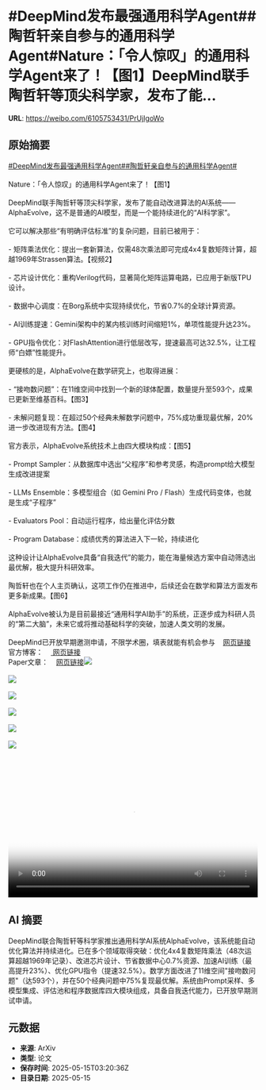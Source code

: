# #DeepMind发布最强通用科学Agent##陶哲轩亲自参与的通用科学Agent#Nature：「令人惊叹」的通用科学Agent来了！【图1】DeepMind联手陶哲轩等顶尖科学家，发布了能...

**URL**: https://weibo.com/6105753431/PrUjIgoWo

## 原始摘要

<a href="https://m.weibo.cn/search?containerid=231522type%3D1%26t%3D10%26q%3D%23DeepMind%E5%8F%91%E5%B8%83%E6%9C%80%E5%BC%BA%E9%80%9A%E7%94%A8%E7%A7%91%E5%AD%A6Agent%23&amp;extparam=%23DeepMind%E5%8F%91%E5%B8%83%E6%9C%80%E5%BC%BA%E9%80%9A%E7%94%A8%E7%A7%91%E5%AD%A6Agent%23" data-hide=""><span class="surl-text">#DeepMind发布最强通用科学Agent#</span></a><a href="https://m.weibo.cn/search?containerid=231522type%3D1%26t%3D10%26q%3D%23%E9%99%B6%E5%93%B2%E8%BD%A9%E4%BA%B2%E8%87%AA%E5%8F%82%E4%B8%8E%E7%9A%84%E9%80%9A%E7%94%A8%E7%A7%91%E5%AD%A6Agent%23&amp;extparam=%23%E9%99%B6%E5%93%B2%E8%BD%A9%E4%BA%B2%E8%87%AA%E5%8F%82%E4%B8%8E%E7%9A%84%E9%80%9A%E7%94%A8%E7%A7%91%E5%AD%A6Agent%23" data-hide=""><span class="surl-text">#陶哲轩亲自参与的通用科学Agent#</span></a><br><br>Nature：「令人惊叹」的通用科学Agent来了！【图1】<br><br>DeepMind联手陶哲轩等顶尖科学家，发布了能自动改进算法的AI系统——AlphaEvolve，这不是普通的AI模型，而是一个能持续进化的“AI科学家”。<br><br>它可以解决那些“有明确评估标准”的复杂问题，目前已被用于：<br><br>- 矩阵乘法优化：提出一套新算法，仅需48次乘法即可完成4x4复数矩阵计算，超越1969年Strassen算法。【视频2】<br>    <br>- 芯片设计优化：重构Verilog代码，显著简化矩阵运算电路，已应用于新版TPU设计。<br>    <br>- 数据中心调度：在Borg系统中实现持续优化，节省0.7%的全球计算资源。<br>    <br>- AI训练提速：Gemini架构中的某内核训练时间缩短1%，单项性能提升达23%。<br>    <br>- GPU指令优化：对FlashAttention进行低层改写，提速最高可达32.5%，让工程师“白嫖”性能提升。<br><br>更硬核的是，AlphaEvolve在数学研究上，也取得进展：<br><br>- “接吻数问题”：在11维空间中找到一个新的球体配置，数量提升至593个，成果已更新至维基百科。【图3】<br><br>- 未解问题复现：在超过50个经典未解数学问题中，75%成功重现最优解，20%进一步改进现有方法。【图4】<br><br>官方表示，AlphaEvolve系统技术上由四大模块构成：【图5】<br><br>- Prompt Sampler：从数据库中选出“父程序”和参考灵感，构造prompt给大模型生成改进提案<br><br>- LLMs Ensemble：多模型组合（如 Gemini Pro / Flash）生成代码变体，也就是生成“子程序”<br><br>- Evaluators Pool：自动运行程序，给出量化评估分数<br><br>- Program Database：成绩优秀的算法进入下一轮，持续进化<br><br>这种设计让AlphaEvolve具备“自我迭代”的能力，能在海量候选方案中自动筛选出最优解，极大提升科研效率。<br><br>陶哲轩也在个人主页确认，这项工作仍在推进中，后续还会在数学和算法方面发布更多新成果。【图6】<br><br>AlphaEvolve被认为是目前最接近“通用科学AI助手”的系统，正逐步成为科研人员的“第二大脑”，未来它或将推动基础科学的突破，加速人类文明的发展。<br><br>DeepMind已开放早期邀测申请，不限学术圈，填表就能有机会参与<a href="https://weibo.cn/sinaurl?u=https%3A%2F%2Fforms.gle%2FWyqAoh1ixdfq6tgN8" data-hide=""><span class="url-icon"><img style="width: 1rem;height: 1rem" src="https://h5.sinaimg.cn/upload/2015/09/25/3/timeline_card_small_web_default.png" referrerpolicy="no-referrer"></span><span class="surl-text">网页链接</span></a><br>官方博客：<a href="https://deepmind.google/discover/blog/alphaevolve-a-gemini-powered-coding-agent-for-designing-advanced-algorithms/" data-hide=""><span class="url-icon"><img style="width: 1rem;height: 1rem" src="https://h5.sinaimg.cn/upload/2015/09/25/3/timeline_card_small_web_default.png" referrerpolicy="no-referrer"></span> <span class="surl-text">网页链接</span></a><br>Paper文章：<a href="https://weibo.cn/sinaurl?u=https%3A%2F%2Fstorage.googleapis.com%2Fdeepmind-media%2FDeepMind.com%2FBlog%2Falphaevolve-a-gemini-powered-coding-agent-for-designing-advanced-algorithms%2FAlphaEvolve.pdf" data-hide=""><span class="url-icon"><img style="width: 1rem;height: 1rem" src="https://h5.sinaimg.cn/upload/2015/09/25/3/timeline_card_small_web_default.png" referrerpolicy="no-referrer"></span><span class="surl-text">网页链接</span></a><img style="" src="https://tvax4.sinaimg.cn/large/006Fd7o3gy1i1fymja2pgj30zk0egn0r.jpg" referrerpolicy="no-referrer"><br><br><img style="" src="https://tvax3.sinaimg.cn/large/006Fd7o3ly1i1fyz50mpaj31hc0u0n0o.jpg" referrerpolicy="no-referrer"><br><br><img style="" src="https://tvax1.sinaimg.cn/large/006Fd7o3gy1i1fyn1lnnuj30sc0gqgno.jpg" referrerpolicy="no-referrer"><br><br><img style="" src="https://tvax2.sinaimg.cn/large/006Fd7o3gy1i1fyn5uodzj30vi0d2wks.jpg" referrerpolicy="no-referrer"><br><br><img style="" src="https://tvax1.sinaimg.cn/large/006Fd7o3gy1i1fyn7h6q0j30y80leqel.jpg" referrerpolicy="no-referrer"><br><br><img style="" src="https://tvax3.sinaimg.cn/large/006Fd7o3gy1i1fyn99p9ij30t00usnn0.jpg" referrerpolicy="no-referrer"><br><br><br clear="both"><div style="clear: both"></div><video controls="controls" poster="https://tvax1.sinaimg.cn/orj480/006Fd7o3ly1i1fyz56oryj31hc0u0n0o.jpg" style="width: 100%"><source src="https://f.video.weibocdn.com/o0/UYSiseaUlx08og3RIpaE01041200aSfn0E010.mp4?label=mp4_720p&amp;template=1280x720.25.0&amp;ori=0&amp;ps=1CwnkDw1GXwCQx&amp;Expires=1747282543&amp;ssig=7Qt3d3un%2FP&amp;KID=unistore,video"><source src="https://f.video.weibocdn.com/o0/6OMx22vVlx08og3Re8Jq010412005cSC0E010.mp4?label=mp4_hd&amp;template=852x480.25.0&amp;ori=0&amp;ps=1CwnkDw1GXwCQx&amp;Expires=1747282543&amp;ssig=Led3Z0mrR4&amp;KID=unistore,video"><source src="https://f.video.weibocdn.com/o0/UPZ4J0T2lx08og3RudNC010412002RZ40E010.mp4?label=mp4_ld&amp;template=640x360.25.0&amp;ori=0&amp;ps=1CwnkDw1GXwCQx&amp;Expires=1747282543&amp;ssig=b5dHnMVRDn&amp;KID=unistore,video"><p>视频无法显示，请前往<a href="https://video.weibo.com/show?fid=1034%3A5166510357020678" target="_blank" rel="noopener noreferrer">微博视频</a>观看。</p></video>

## AI 摘要

DeepMind联合陶哲轩等科学家推出通用科学AI系统AlphaEvolve，该系统能自动优化算法并持续进化。已在多个领域取得突破：优化4x4复数矩阵乘法（48次运算超越1969年记录）、改进芯片设计、节省数据中心0.7%资源、加速AI训练（最高提升23%）、优化GPU指令（提速32.5%）。数学方面改进了11维空间"接吻数问题"（达593个），并在50个经典问题中75%复现最优解。系统由Prompt采样、多模型集成、评估池和程序数据库四大模块组成，具备自我迭代能力，已开放早期测试申请。

## 元数据

- **来源**: ArXiv
- **类型**: 论文
- **保存时间**: 2025-05-15T03:20:36Z
- **目录日期**: 2025-05-15
